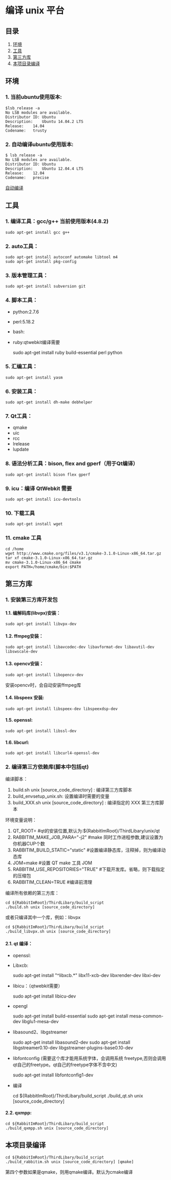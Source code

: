 编译 unix 平台
=============

目录
----

1. [环境](#user-content-环境)
2. [工具](#user-content-工具)
3. [第三方库](#user-content-第三方库)
4. [本项目录编译](#user-content-本项目录编译)

## 环境

### 1. 当前ubuntu使用版本:

    $lsb_release -a
    No LSB modules are available.
    Distributor ID: Ubuntu
    Description:    Ubuntu 14.04.2 LTS
    Release:    14.04
    Codename:   trusty

### 2. 自动编译ubuntu使用版本:

    $ lsb_release -a
    No LSB modules are available.
    Distributor ID: Ubuntu
    Description:    Ubuntu 12.04.4 LTS
    Release:    12.04
    Codename:   precise

[自动编译](https://travis-ci.org/KangLin/rabbitim)

## 工具

### 1. 编译工具：gcc/g++ 当前使用版本(4.8.2)

    sudo apt-get install gcc g++

### 2. auto工具：

    sudo apt-get install autoconf automake libtool m4
    sudo apt-get install pkg-config

### 3. 版本管理工具：

    sudo apt-get install subversion git

### 4. 脚本工具：
* python:2.7.6
* perl:5.18.2
* bash:
* ruby:qtwebkit编译需要

    sudo apt-get install ruby build-essential perl python 

### 5. 汇编工具：

    sudo apt-get install yasm

### 6. 安装工具：

    sudo apt-get install dh-make debhelper

### 7. Qt工具：

* qmake
* uic
* rcc
* lrelease
* lupdate

### 8. 语法分析工具：bison, flex and gperf（用于Qt编译）

    sudo apt-get install bison flex gperf

### 9. icu：编译 QtWebkit 需要

    sudo apt-get install icu-devtools

### 10. 下载工具

    sudo apt-get install wget

### 11. cmake 工具

    cd /home
    wget http://www.cmake.org/files/v3.1/cmake-3.1.0-Linux-x86_64.tar.gz
    tar xf cmake-3.1.0-Linux-x86_64.tar.gz
    mv cmake-3.1.0-Linux-x86_64 cmake
    export PATH=/home/cmake/bin:$PATH

## 第三方库

### 1. 安装第三方库开发包

#### 1.1. 编解码库(libvpx)安装：

    sudo apt-get install libvpx-dev

#### 1.2. ffmpeg安装：

    sudo apt-get install libavcodec-dev libavformat-dev libavutil-dev libswscale-dev

#### 1.3. opencv安装：

    sudo apt-get install libopencv-dev

安装opencv时，会自动安装ffmpeg库
    
#### 1.4. libspeex 安装:

    sudo apt-get install libspeex-dev libspeexdsp-dev 

#### 1.5. openssl:

    sudo apt-get install libssl-dev 

#### 1.6. libcurl:

    sudo apt-get install libcurl4-openssl-dev


### 2. 编译第三方依赖库(脚本中包括qt)

编译脚本：

1. build.sh unix [source_code_directory] : 编译第三方库脚本
2. build_envsetup_unix.sh: 设置编译时需要的变量
3. build_XXX.sh unix [source_code_directory] : 编译指定的 XXX 第三方库脚本

环境变量说明： 

1. QT_ROOT=                         #qt的安装位置,默认为:${RabbitImRoot}/ThirdLibary/unix/qt
2. RABBITIM_MAKE_JOB_PARA="-j2"     #make 同时工作进程参数,建议设置为你机器CUP个数
3. RABBITIM_BUILD_STATIC="static"   #设置编译静态库，注释掉，则为编译动态库
4. JOM=make                         #设置 QT make 工具 JOM
5. RABBITIM_USE_REPOSITORIES="TRUE" #下载开发库。省略，则下载指定的压缩包
6. RABBITIM_CLEAN=TRUE              #编译前清理

编译所有依赖的第三方库：

    cd ${RabbitImRoot}/ThirdLibary/build_script
    ./build.sh unix [source_code_directory]

或者只编译其中一个库，例如：libvpx

    cd ${RabbitImRoot}/ThirdLibary/build_script
    ./build_libvpx.sh unix [source_code_directory]

#### 2.1. qt 编译：
* openssl:
* Libxcb:

    sudo apt-get install "^libxcb.*" libx11-xcb-dev libxrender-dev libxi-dev

* libicu：（qtwebkit需要）

    sudo apt-get install libicu-dev

* opengl

    sudo apt-get install build-essential
    sudo apt-get install mesa-common-dev libglu1-mesa-dev

* libasound2、libgstreamer

    sudo apt-get install libasound2-dev
    sudo apt-get install libgstreamer0.10-dev libgstreamer-plugins-base0.10-dev

* libfontconfig (需要这个库才能用系统字体，会调用系统 freetype,否则会调用qt自己的freetype。qt自己的freetype字体不含中文)

    sudo apt-get install libfontconfig1-dev 

* 编译

    cd ${RabbitImRoot}/ThirdLibary/build_script
    ./build_qt.sh unix [source_code_directory]

#### 2.2. qxmpp:

    cd ${RabbitImRoot}/ThirdLibary/build_script
    ./build_qxmpp.sh unix [source_code_directory]

## 本项目录编译

    cd ${RabbitImRoot}/ThirdLibary/build_script
    ./build_rabbitim.sh unix [source_code_directory] [qmake]

第四个参数如果是qmake，则用qmake编译。默认为cmake编译
